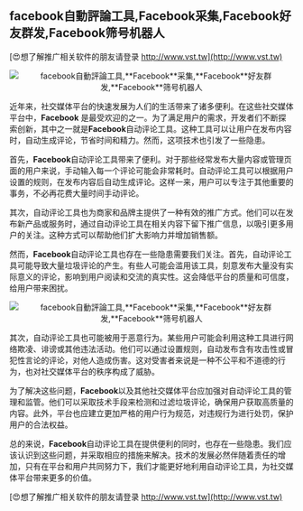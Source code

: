 ## **facebook自動評論工具,**Facebook**采集,**Facebook**好友群发,**Facebook**筛号机器人**

[😍想了解推广相关软件的朋友请登录 http://www.vst.tw](http://www.vst.tw)

 <center><img src="https://vst.tw/MP4/tuiguang/png/6.png" alt="facebook自動評論工具,**Facebook**采集,**Facebook**好友群发,**Facebook**筛号机器人"></center>

近年来，社交媒体平台的快速发展为人们的生活带来了诸多便利。在这些社交媒体平台中，**Facebook** 是最受欢迎的之一。为了满足用户的需求，开发者们不断探索创新，其中之一就是**Facebook**自动评论工具。这种工具可以让用户在发布内容时，自动生成评论，节省时间和精力。然而，这项技术也引发了一些隐患。

首先，**Facebook**自动评论工具带来了便利。对于那些经常发布大量内容或管理页面的用户来说，手动输入每一个评论可能会非常耗时。自动评论工具可以根据用户设置的规则，在发布内容后自动生成评论。这样一来，用户可以专注于其他重要的事务，不必再花费大量时间手动评论。

其次，自动评论工具也为商家和品牌主提供了一种有效的推广方式。他们可以在发布新产品或服务时，通过自动评论工具在相关内容下留下推广信息，以吸引更多用户的关注。这种方式可以帮助他们扩大影响力并增加销售额。

然而，**Facebook**自动评论工具也存在一些隐患需要我们关注。首先，自动评论工具可能导致大量垃圾评论的产生。有些人可能会滥用该工具，刻意发布大量没有实际意义的评论，影响到用户阅读和交流的真实性。这会降低平台的质量和可信度，给用户带来困扰。

 <center><img src="https://vst.tw/MP4/tuiguang/png/6.png" alt="facebook自動評論工具,**Facebook**采集,**Facebook**好友群发,**Facebook**筛号机器人"></center>

其次，自动评论工具也可能被用于恶意行为。某些用户可能会利用这种工具进行网络欺凌、诽谤或其他违法活动。他们可以通过设置规则，自动发布含有攻击性或冒犯性言论的评论，对他人造成伤害。这对受害者来说是一种不公平和不道德的行为，也对社交媒体平台的秩序构成了威胁。

为了解决这些问题，**Facebook**以及其他社交媒体平台应加强对自动评论工具的管理和监管。他们可以采取技术手段来检测和过滤垃圾评论，确保用户获取高质量的内容。此外，平台也应建立更加严格的用户行为规范，对违规行为进行处罚，保护用户的合法权益。

总的来说，**Facebook**自动评论工具在提供便利的同时，也存在一些隐患。我们应该认识到这些问题，并采取相应的措施来解决。技术的发展必然伴随着责任的增加，只有在平台和用户共同努力下，我们才能更好地利用自动评论工具，为社交媒体平台带来更多的价值。

[😍想了解推广相关软件的朋友请登录 http://www.vst.tw](http://www.vst.tw)



